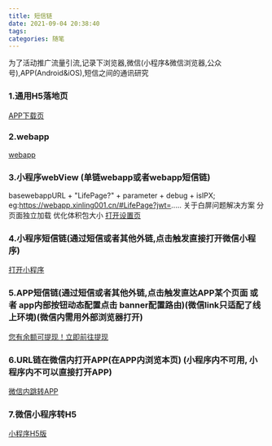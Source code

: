 ```yaml
---
title: 短信链
date: 2021-09-04 20:38:40
tags:
categories: 随笔
---
```

为了活动推广流量引流,记录下浏览器,微信(小程序&微信浏览器,公众号),APP(Android&iOS),短信之间的通讯研究
### 1.通用H5落地页
[APP下载页](https://h5.xinling001.cn/share-h5/)



### 2.webapp
[webapp](https://webapp.xinling001.cn/)

<!--more-->


### 3.小程序webView (单链webapp或者webapp短信链)
basewebappURL + "LifePage?" + parameter + debug + isIPX;
eg:https://webapp.xinling001.cn/#LifePage?jwt=.....
关于白屏问题解决方案 分页面独立加载 优化体积包大小
[打开设置页](https://webapp.xinling001.cn/#SettingPage)



### 4.小程序短信链(通过短信或者其他外链,点击触发直接打开微信小程序)
[打开小程序](https://h5.xinling001.cn/miniapplink/)



### 5.APP短信链(通过短信或者其他外链,点击触发直达APP某个页面 或者 app内部按钮动态配置点击 banner配置路由)(微信link只适配了线上环境)(微信内需用外部浏览器打开)
[您有余额可提现！立即前往提现](https://www.xinling001.cn/blueApp/?pushType=WalletPage)



### 6.URL链在微信内打开APP(在APP内浏览本页) (小程序内不可用, 小程序内不可以直接打开APP)
[微信内跳转APP](https://webapp.xinling001.cn/applink/index.html)



### 7.微信小程序转H5
[小程序H5版](https://webapp.xinling001.cn/miniapp/index.html)




